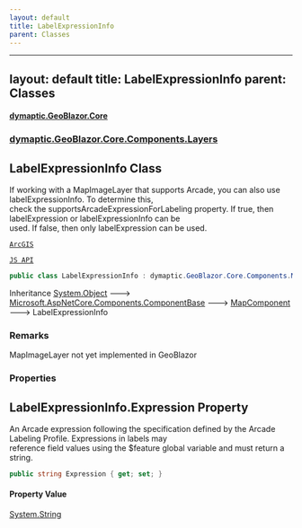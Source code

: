 ```yaml
---
layout: default
title: LabelExpressionInfo
parent: Classes
---
```

---
layout: default
title: LabelExpressionInfo
parent: Classes
---
#### [dymaptic.GeoBlazor.Core](index.html 'index')
### [dymaptic.GeoBlazor.Core.Components.Layers](index.html#dymaptic.GeoBlazor.Core.Components.Layers 'dymaptic.GeoBlazor.Core.Components.Layers')

## LabelExpressionInfo Class

If working with a MapImageLayer that supports Arcade, you can also use labelExpressionInfo. To determine this,  
check the supportsArcadeExpressionForLabeling property. If true, then labelExpression or labelExpressionInfo can be  
used. If false, then only labelExpression can be used.  
<a target="_blank" href="https://developers.arcgis.com/javascript/latest/api-reference/esri-layers-support-LabelClass.html#labelExpressionInfo">  
    ArcGIS  
    JS API  
</a>

```csharp
public class LabelExpressionInfo : dymaptic.GeoBlazor.Core.Components.MapComponent
```

Inheritance [System.Object](https://docs.microsoft.com/en-us/dotnet/api/System.Object 'System.Object') &#129106; [Microsoft.AspNetCore.Components.ComponentBase](https://docs.microsoft.com/en-us/dotnet/api/Microsoft.AspNetCore.Components.ComponentBase 'Microsoft.AspNetCore.Components.ComponentBase') &#129106; [MapComponent](dymaptic.GeoBlazor.Core.Components.MapComponent.html 'dymaptic.GeoBlazor.Core.Components.MapComponent') &#129106; LabelExpressionInfo

### Remarks
MapImageLayer not yet implemented in GeoBlazor
### Properties

<a name='dymaptic.GeoBlazor.Core.Components.Layers.LabelExpressionInfo.Expression'></a>

## LabelExpressionInfo.Expression Property

An Arcade expression following the specification defined by the Arcade Labeling Profile. Expressions in labels may  
reference field values using the $feature global variable and must return a string.

```csharp
public string Expression { get; set; }
```

#### Property Value
[System.String](https://docs.microsoft.com/en-us/dotnet/api/System.String 'System.String')

